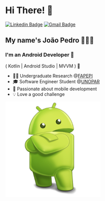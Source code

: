 <h1>Hi There! 👋</h1>

[![Linkedin Badge](https://img.shields.io/badge/-LinkedIn-6633cc?style=flat-square&logo=Linkedin&logoColor=white&link=https://www.linkedin.com/in/joao-holanda/)](https://www.linkedin.com/in/joao-holanda/)
[![Gmail Badge](https://img.shields.io/badge/-joaocmdt505@gmail.com-6633cc?style=flat-square&logo=Gmail&logoColor=white&link=mailto:joaocmdt505@gmail.com)](mailto:joaocmdt505@gmail.com)

## My name's João Pedro 👨🏻‍💻
### I'm an Android Developer 📱
( Kotlin | Android Studio | MVVM ) 🚀

- 👩‍💻 Undergraduate Research @[FAPEPI](https://www.fapepi.pi.gov.br/)
- 🎓 Software Engineer Student @[UNOPAR](https://www.unopar.com.br/)
- 🤳 Passionate about mobile development
- 💡 Love a good challenge

<div align="left">
  
<img align="left" alt="Code Typing" src="./android.png" height="300px" width="300px"/>
  
 </div>
